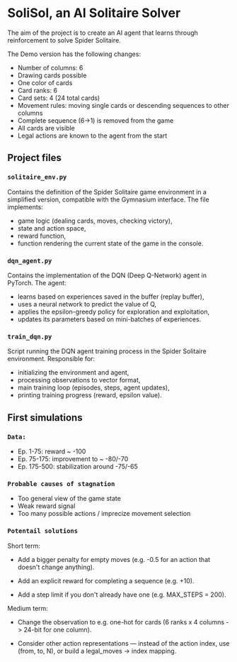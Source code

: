 # SoliSol, an AI Solitaire Solver

The aim of the project is to create an AI agent that learns through reinforcement to solve Spider Solitaire.
  
The Demo version has the following changes:
- Number of columns: 6
- Drawing cards possible
- One color of cards
- Card ranks: 6
- Card sets: 4 (24 total cards)
- Movement rules: moving single cards or descending sequences to other columns
- Complete sequence (6->1) is removed from the game
- All cards are visible
- Legal actions are known to the agent from the start


## Project files

### `solitaire_env.py`
Contains the definition of the Spider Solitaire game environment in a simplified version, compatible with the Gymnasium interface. The file implements:
- game logic (dealing cards, moves, checking victory),
- state and action space,
- reward function,
- function rendering the current state of the game in the console.

### `dqn_agent.py`
Contains the implementation of the DQN (Deep Q-Network) agent in PyTorch. The agent:
- learns based on experiences saved in the buffer (replay buffer),
- uses a neural network to predict the value of Q,
- applies the epsilon-greedy policy for exploration and exploitation,
- updates its parameters based on mini-batches of experiences.

### `train_dqn.py`
Script running the DQN agent training process in the Spider Solitaire environment. Responsible for:
- initializing the environment and agent,
- processing observations to vector format,
- main training loop (episodes, steps, agent updates),
- printing training progress (reward, epsilon value).


## First simulations

### `Data:`

- Ep. 1-75: reward ~ -100
- Ep. 75-175: improvement to ~ -80/-70
- Ep. 175-500: stabilization around -75/-65

### `Probable causes of stagnation`

- Too general view of the game state
- Weak reward signal
- Too many possible actions / imprecize movement selection

### `Potentail solutions`

Short term:

- Add a bigger penalty for empty moves (e.g. -0.5 for an action that doesn't change anything).

- Add an explicit reward for completing a sequence (e.g. +10).

- Add a step limit if you don't already have one (e.g. MAX_STEPS = 200).

Medium term:

- Change the observation to e.g. one-hot for cards (6 ranks x 4 columns -> 24-bit for one column).

- Consider other action representations — instead of the action index, use (from, to, N), or build a legal_moves -> index mapping.